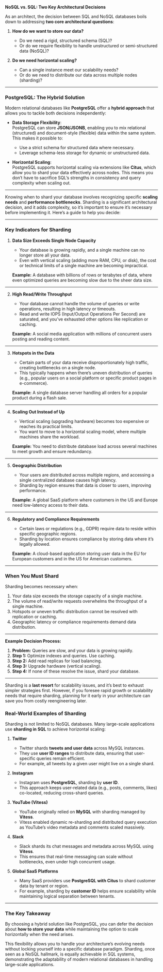 **NoSQL vs. SQL: Two Key Architectural Decisions**

As an architect, the decision between SQL and NoSQL databases boils down to addressing **two core architectural questions**:  

1. **How do we want to store our data?**  
   - Do we need a rigid, structured schema (SQL)?  
   - Or do we require flexibility to handle unstructured or semi-structured data (NoSQL)?  

2. **Do we need horizontal scaling?**  
   - Can a single instance meet our scalability needs?  
   - Or do we need to distribute our data across multiple nodes (sharding)?

---

### PostgreSQL: The Hybrid Solution  

Modern relational databases like **PostgreSQL** offer a **hybrid approach** that allows you to tackle both decisions independently:  

- **Data Storage Flexibility**:  
   PostgreSQL can store **JSON/JSONB**, enabling you to mix relational (structured) and document-style (flexible) data within the same system. This makes it possible to:  
   - Use a strict schema for structured data where necessary.  
   - Leverage schema-less storage for dynamic or unstructured data.  

- **Horizontal Scaling**:  
   PostgreSQL supports horizontal scaling via extensions like **Citus**, which allow you to shard your data effectively across nodes. This means you don’t have to sacrifice SQL’s strengths in consistency and query complexity when scaling out.

---

Knowing when to shard your database involves recognizing specific **scaling needs** and **performance bottlenecks**. Sharding is a significant architectural decision, and it adds complexity, so it’s important to ensure it’s necessary before implementing it. Here’s a guide to help you decide:

---

### **Key Indicators for Sharding**

1. **Data Size Exceeds Single Node Capacity**
   - Your database is growing rapidly, and a single machine can no longer store all your data.
   - Even with vertical scaling (adding more RAM, CPU, or disk), the cost or technical limits of a single machine are becoming impractical.

   **Example:** A database with billions of rows or terabytes of data, where even optimized queries are becoming slow due to the sheer data size.

---

2. **High Read/Write Throughput**
   - Your database cannot handle the volume of queries or write operations, resulting in high latency or timeouts.
   - Read and write IOPS (Input/Output Operations Per Second) are saturated, and you’ve exhausted other options like replication or caching.

   **Example:** A social media application with millions of concurrent users posting and reading content.

---

3. **Hotspots in the Data**
   - Certain parts of your data receive disproportionately high traffic, creating bottlenecks on a single node.
   - This typically happens when there’s uneven distribution of queries (e.g., popular users on a social platform or specific product pages in e-commerce).

   **Example:** A single database server handling all orders for a popular product during a flash sale.

---

4. **Scaling Out Instead of Up**
   - Vertical scaling (upgrading hardware) becomes too expensive or reaches its practical limits.
   - You want to move to a horizontal scaling model, where multiple machines share the workload.

   **Example:** You need to distribute database load across several machines to meet growth and ensure redundancy.

---

5. **Geographic Distribution**
   - Your users are distributed across multiple regions, and accessing a single centralized database causes high latency.
   - Sharding by region ensures that data is closer to users, improving performance.

   **Example:** A global SaaS platform where customers in the US and Europe need low-latency access to their data.

---

6. **Regulatory and Compliance Requirements**
   - Certain laws or regulations (e.g., GDPR) require data to reside within specific geographic regions.
   - Sharding by location ensures compliance by storing data where it’s legally allowed.

   **Example:** A cloud-based application storing user data in the EU for European customers and in the US for American customers.

---

### **When You Must Shard**
Sharding becomes necessary when:
1. Your data size exceeds the storage capacity of a single machine.
2. The volume of read/write requests overwhelms the throughput of a single machine.
3. Hotspots or uneven traffic distribution cannot be resolved with replication or caching.
4. Geographic latency or compliance requirements demand data distribution.

---

**Example Decision Process:**

1. **Problem:** Queries are slow, and your data is growing rapidly.
2. **Step 1:** Optimize indexes and queries. Use caching.  
3. **Step 2:** Add read replicas for load balancing.  
4. **Step 3:** Upgrade hardware (vertical scaling).  
5. **Step 4:** If none of these resolve the issue, shard your database.

---

Sharding is a **last resort** for scalability issues, and it’s best to exhaust simpler strategies first. However, if you foresee rapid growth or scalability needs that require sharding, planning for it early in your architecture can save you from costly reengineering later.

### Real-World Examples of Sharding  

Sharding is not limited to NoSQL databases. Many large-scale applications use **sharding in SQL** to achieve horizontal scaling:  

1. **Twitter**  
   - Twitter shards **tweets and user data** across MySQL instances.  
   - They use **user ID ranges** to distribute data, ensuring that user-specific queries remain efficient.  
   - For example, all tweets by a given user might live on a single shard.  

2. **Instagram**  
   - Instagram uses **PostgreSQL**, sharding by **user ID**.  
   - This approach keeps user-related data (e.g., posts, comments, likes) co-located, reducing cross-shard queries.  

3. **YouTube (Vitess)**  
   - YouTube originally relied on **MySQL** with sharding managed by **Vitess**.  
   - Vitess enabled dynamic re-sharding and distributed query execution as YouTube’s video metadata and comments scaled massively.  

4. **Slack**  
   - Slack shards its chat messages and metadata across MySQL using **Vitess**.  
   - This ensures that real-time messaging can scale without bottlenecks, even under high concurrent usage.

5. **Global SaaS Platforms**  
   - Many SaaS providers use **PostgreSQL with Citus** to shard customer data by tenant or region.  
   - For example, sharding by **customer ID** helps ensure scalability while maintaining logical separation between tenants.

---

### The Key Takeaway  

By choosing a hybrid solution like PostgreSQL, you can defer the decision about **how to store your data** while maintaining the option to scale horizontally when the need arises.  

This flexibility allows you to handle your architecture’s evolving needs without locking yourself into a specific database paradigm. Sharding, once seen as a NoSQL hallmark, is equally achievable in SQL systems, demonstrating the adaptability of modern relational databases in handling large-scale applications.